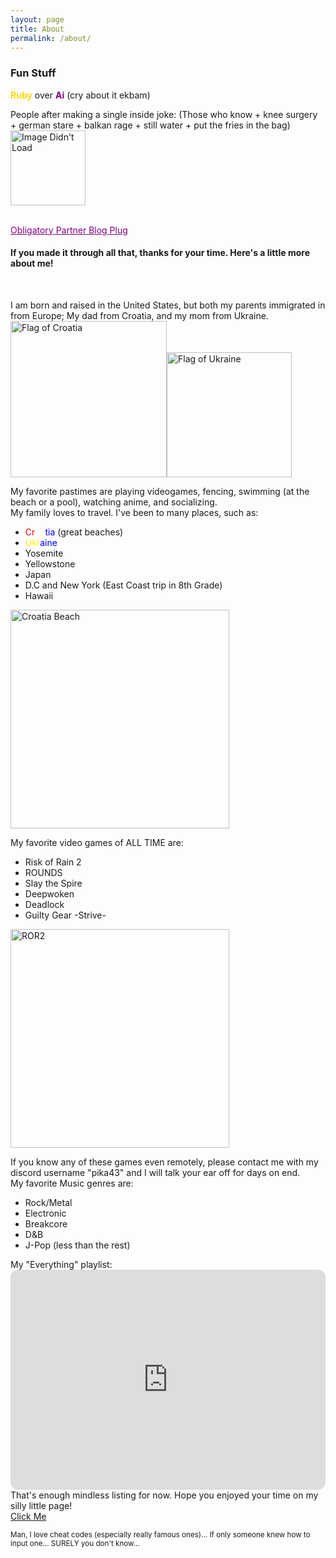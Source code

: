 ```yaml
---
layout: page
title: About
permalink: /about/
---
```


<h3> <span style="font-weight:bold">Fun Stuff</span> </h3>
<b3> <span style="color:Gold;font-weight:bold">Ruby</span> over <span style="color:purple;font-weight:bold">Ai</span> (cry about it ekbam)


People after making a single inside joke: (Those who know + knee surgery + german stare + balkan rage + still water + put the fries in the bag)
<br><img src="https://media.tenor.com/4IAhPKnwc5sAAAAM/those-who-know-trollge.gif
" width="120" length="120" alt="Image Didn't Load">
</b3>

<b1>


</b1>
<br>
<b2><span><a href="https://nikhile22427.github.io/oshinoko" style="color:purple" target="_blank">Obligatory Partner Blog Plug</a></span> <br>

<h4>If you made it through all that, thanks for your time. Here's a little more about me!</h4><br>
<b4><p>I am born and raised in the United States, but both my parents immigrated in from Europe; My dad from Croatia, and my mom from Ukraine.<br>
<img src="https://upload.wikimedia.org/wikipedia/commons/1/1b/Flag_of_Croatia.svg" alt="Flag of Croatia" width="250"><img src="https://www.worldatlas.com/r/w960-q80/img/flag/ua-flag.jpg" alt="Flag of Ukraine" width="200"><br>

My favorite pastimes are playing videogames, fencing, swimming (at the beach or a pool), watching anime, and socializing.<br>
My family loves to travel. I've been to many places, such as:
<ul>
        <li><span style="color:red">Cr</span><span style="color:white">oa</span><span style="color:blue">tia</span> (great beaches)</li>
        <li><span style="color:yellow">Ukr</span><span style="color:blue">aine</span></li>
        <li>Yosemite</li>
        <li>Yellowstone</li>
        <li>Japan</li>
        <li>D.C and New York (East Coast trip in 8th Grade)</li>
        <li>Hawaii</li>
    </ul>
    <img src="https://www.travelandleisure.com/thmb/Ua7bw3FOYo_RVFm0F2FMoXpF7uI=/1500x0/filters:no_upscale():max_bytes(150000):strip_icc()/Zlatni-Rat-Beach-CROATIA0316-277e5a2d83b9425eb72d3188ac5d1eb6.jpg" alt="Croatia Beach" width="350"><br>

My favorite video games of ALL TIME are:
<ul>
        <li>Risk of Rain 2</li>
        <li>ROUNDS</li>
        <li>Slay the Spire</li>
        <li>Deepwoken</li>
        <li>Deadlock</li>
        <li>Guilty Gear -Strive-</li>
    </ul>
    <img src="https://i0.wp.com/xboxera.com/wp-content/uploads/2020/10/riskofrain.jpg?fit=1280%2C720&ssl=1" alt="ROR2" width="350"><br>
    
If you know any of these games even remotely, please contact me with my discord username "pika43" and I will talk your ear off for days on end.<br>
My favorite Music genres are:
<ul>
        <li>Rock/Metal</li>
        <li>Electronic</li>
        <li>Breakcore</li>
        <li>D&B</li>
        <li>J-Pop (less than the rest)</li>
    </ul>
My "Everything" playlist: <iframe style="border-radius:12px" src="https://open.spotify.com/embed/playlist/4gpwYMfjkdF1oStGddO3lb?utm_source=generator" width="100%" height="352" frameBorder="0" allowfullscreen="" allow="autoplay; clipboard-write; encrypted-media; fullscreen; picture-in-picture" loading="lazy"></iframe>
<br> That's enough mindless listing for now. Hope you enjoyed your time on my silly little page!
<br>
<head>
    <meta charset="UTF-8">
    <meta name="viewport" content="width=device-width, initial-scale=1.0">
    <title>Konami Code Example</title>
    <style>
        #secretMessage {
            display: none;
            font-size: 20px;
            color: red;
            text-align: center;
            margin-top: 20px;
        }
        #clickit {
            background-color: #000000
            color: red;
            text-align: center;
        }
    </style>

</head>

<body>
<a id="clickit" href="thegamer221148.github.io/clickit">Click Me</a>
    <p><sub>Man, I love cheat codes (especially really famous ones)... If only someone knew how to input one... SURELY you don't know...</p><subscript>
    <div id="secretMessage"><a href="https://open.spotify.com/track/7ovUcF5uHTBRzUpB6ZOmvt?si=bc53a5e718554bac" target="_blank">Secret?
<script>
        const konamiCode = [
            "ArrowUp", "ArrowUp",
            "ArrowDown", "ArrowDown",
            "ArrowLeft", "ArrowRight",
            "ArrowLeft", "ArrowRight",
            "b", "a"
        ];

        let inputSequence = [];

        window.addEventListener("keydown", (event) => {
            inputSequence.push(event.key);

            // Keep the array length the same as the Konami Code
            if (inputSequence.length > konamiCode.length) {
                inputSequence.shift();
            }

            // Check if the input matches the Konami Code
            if (JSON.stringify(inputSequence) === JSON.stringify(konamiCode)) {
                document.getElementById("secretMessage").style.display = "block";
            }
        });
    </script>


</body>